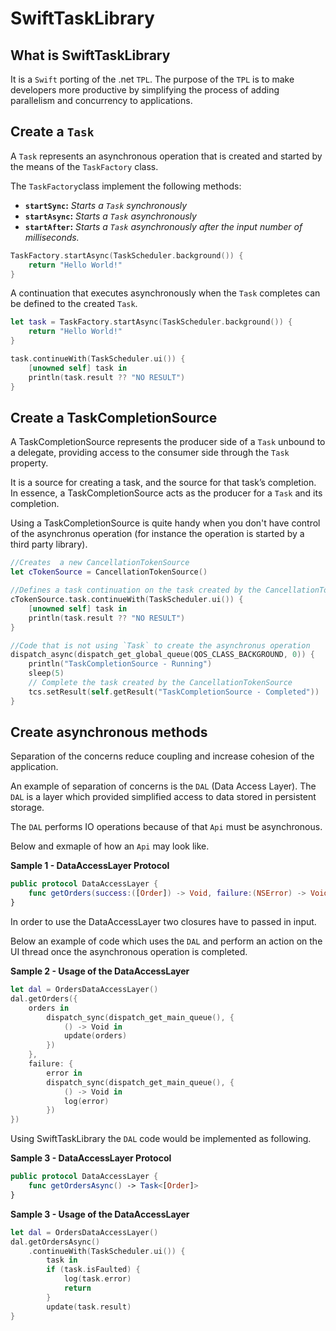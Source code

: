 # SwiftTaskLibrary

What is SwiftTaskLibrary
-----

It is a `Swift` porting of the .net `TPL`. The purpose of the `TPL` is to make
developers more productive by simplifying the process of adding parallelism
and concurrency to applications.

Create a `Task`
-----
A ``Task`` represents an asynchronous operation that is created and started by the means of the ```TaskFactory``` class.

The `TaskFactory`class implement the following methods:

*  **`startSync`:** *Starts a `Task` synchronously*
*  **`startAsync`:** *Starts a `Task` asynchronously*
*  **`startAfter`:** *Starts a `Task` asynchronously after the input number of milliseconds.*

```swift
TaskFactory.startAsync(TaskScheduler.background()) {
    return "Hello World!"
}
```

A continuation that executes asynchronously when the `Task` completes can be defined to the created `Task`.

```swift
let task = TaskFactory.startAsync(TaskScheduler.background()) {
    return "Hello World!"
}

task.continueWith(TaskScheduler.ui()) {
    [unowned self] task in
    println(task.result ?? "NO RESULT")
}

```

Create a TaskCompletionSource
-----
A TaskCompletionSource represents the producer side of a `Task` unbound to a delegate, providing access to the consumer side through the `Task` property.

It is a source for creating a task, and the source for that task’s completion. In essence, a TaskCompletionSource acts as the producer for a `Task` and its completion.

Using a TaskCompletionSource is quite handy when you don't have control of the asynchronus operation (for instance the operation is started by a third party library).

```Swift
//Creates  a new CancellationTokenSource
let cTokenSource = CancellationTokenSource()

//Defines a task continuation on the task created by the CancellationTokenSource
cTokenSource.task.continueWith(TaskScheduler.ui()) {
    [unowned self] task in
    println(task.result ?? "NO RESULT")
}

//Code that is not using `Task` to create the asynchronus operation
dispatch_async(dispatch_get_global_queue(QOS_CLASS_BACKGROUND, 0)) {
    println("TaskCompletionSource - Running")
    sleep(5)
    // Complete the task created by the CancellationTokenSource
    tcs.setResult(self.getResult("TaskCompletionSource - Completed"))
}

```

Create asynchronous methods
-----
Separation of the concerns reduce coupling and increase cohesion of the application.

An example of separation of concerns is the `DAL` (Data Access Layer).
The `DAL` is a layer which provided simplified access to data stored in persistent storage.

The `DAL` performs IO operations because of that `Api` must be asynchronous.

Below and exmaple of how an `Api` may look like.

**Sample 1 - DataAccessLayer Protocol**
```Swift
public protocol DataAccessLayer {
    func getOrders(success:([Order]) -> Void, failure:(NSError) -> Void))    
}
``` 

In order to use the DataAccessLayer two closures have to passed in input.

Below an example of code which uses the `DAL` and perform an action on the UI thread once the asynchronous operation is completed.

**Sample 2 - Usage of the DataAccessLayer**
```Swift
let dal = OrdersDataAccessLayer()
dal.getOrders({
    orders in 
        dispatch_sync(dispatch_get_main_queue(), { 
            () -> Void in
            update(orders)
        })
    },
    failure: {
        error in 
        dispatch_sync(dispatch_get_main_queue(), { 
            () -> Void in
            log(error)
        })
})
``` 

Using SwiftTaskLibrary the `DAL` code would be implemented as following.

**Sample 3 - DataAccessLayer Protocol**
```Swift
public protocol DataAccessLayer {
    func getOrdersAsync() -> Task<[Order]>    
}
``` 

**Sample 3 - Usage of the DataAccessLayer**
```Swift
let dal = OrdersDataAccessLayer()
dal.getOrdersAsync()
    .continueWith(TaskScheduler.ui()) { 
        task in
        if (task.isFaulted) {
            log(task.error)
            return
        }
        update(task.result)
}
``` 

